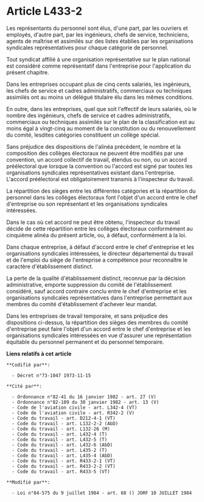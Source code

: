 # Article L433-2

Les représentants du personnel sont élus, d'une part, par les ouvriers et employés, d'autre part, par les ingénieurs, chefs
de service, techniciens, agents de maîtrise et assimilés sur des listes établies par les organisations syndicales
représentatives pour chaque catégorie de personnel.

Tout syndicat affilié à une organisation représentative sur le plan national est considéré comme représentatif dans
l'entreprise pour l'application du présent chapitre.

Dans les entreprises occupant plus de cinq cents salariés, les ingénieurs, les chefs de service et cadres administratifs,
commerciaux ou techniques assimilés ont au moins un délégué titulaire élu dans les mêmes conditions.

En outre, dans les entreprises, quel que soit l'effectif de leurs salariés, où le nombre des ingénieurs, chefs de service et
cadres administratifs, commerciaux ou techniques assimilés sur le plan de la classification est au moins égal à vingt-cinq au
moment de la constitution ou du renouvellement du comité, lesdites catégories constituent un collège spécial.

Sans préjudice des dispositions de l'alinéa précédent, le nombre et la composition des collèges électoraux ne peuvent être
modifiés par une convention, un accord collectif de travail, étendus ou non, ou un accord préélectoral que lorsque la
convention ou l'accord est signé par toutes les organisations syndicales représentatives existant dans l'entreprise. L'accord
préélectoral est obligatoirement transmis à l'inspecteur du travail.

La répartition des sièges entre les différentes catégories et la répartition du personnel dans les collèges électoraux font
l'objet d'un accord entre le chef d'entreprise ou son représentant et les organisations syndicales intéressées.

Dans le cas où cet accord ne peut être obtenu, l'inspecteur du travail décide de cette répartition entre les collèges
électoraux conformément au cinquième alinéa du présent article, ou, à défaut, conformément à la loi.

Dans chaque entreprise, à défaut d'accord entre le chef d'entreprise et les organisations syndicales intéressées, le
directeur départemental du travail et de l'emploi du siège de l'entreprise a compétence pour reconnaître le caractère
d'établissement distinct.

La perte de la qualité d'établissement distinct, reconnue par la décision administrative, emporte suppression du comité de
l'établissement considéré, sauf accord contraire conclu entre le chef d'entreprise et les organisations syndicales
représentatives dans l'entreprise permettant aux membres du comité d'établissement d'achever leur mandat.

Dans les entreprises de travail temporaire, et sans préjudice des dispositions ci-dessus, la répartition des sièges des
membres du comité d'entreprise peut faire l'objet d'un accord entre le chef d'entreprise et les organisations syndicales
intéressées en vue d'assurer une représentation équitable du personnel permanent et du personnel temporaire.

**Liens relatifs à cet article**

	**Codifié par**:

	  - Décret n°73-1047 1973-11-15

	**Cité par**:

	  - Ordonnance n°82-41 du 16 janvier 1982 - art. 27 (V)
	  - Ordonnance n°82-109 du 30 janvier 1982 - art. 13 (V)
	  - Code de l'aviation civile - art. L342-4 (VT)
	  - Code de l'aviation civile - art. R342-2 (V)
	  - Code du travail - art. D212-4-1 (VT)
	  - Code du travail - art. L132-2-2 (AbD)
	  - Code du travail - art. L132-26 (M)
	  - Code du travail - art. L432-4 (T)
	  - Code du travail - art. L432-5 (T)
	  - Code du travail - art. L432-6 (AbD)
	  - Code du travail - art. L435-2 (T)
	  - Code du travail - art. L435-4 (AbD)
	  - Code du travail - art. R433-2-1 (VT)
	  - Code du travail - art. R433-2-2 (VT)
	  - Code du travail - art. R433-5 (VT)

	**Modifié par**:

	  - Loi n°84-575 du 9 juillet 1984 - art. 68 () JORF 10 JUILLET 1984
